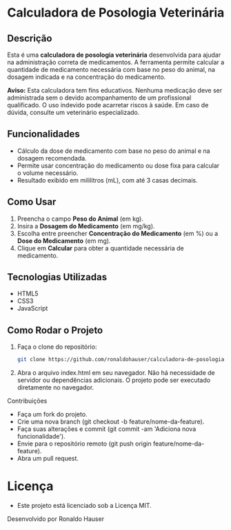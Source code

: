 # Calculadora de Posologia Veterinária

## Descrição

Esta é uma **calculadora de posologia veterinária** desenvolvida para ajudar na administração correta de medicamentos. A ferramenta permite calcular a quantidade de medicamento necessária com base no peso do animal, na dosagem indicada e na concentração do medicamento.

**Aviso:** Esta calculadora tem fins educativos. Nenhuma medicação deve ser administrada sem o devido acompanhamento de um profissional qualificado. O uso indevido pode acarretar riscos à saúde. Em caso de dúvida, consulte um veterinário especializado.

## Funcionalidades

- Cálculo da dose de medicamento com base no peso do animal e na dosagem recomendada.
- Permite usar concentração do medicamento ou dose fixa para calcular o volume necessário.
- Resultado exibido em mililitros (mL), com até 3 casas decimais.

## Como Usar

1. Preencha o campo **Peso do Animal** (em kg).
2. Insira a **Dosagem do Medicamento** (em mg/kg).
3. Escolha entre preencher **Concentração do Medicamento** (em %) ou a **Dose do Medicamento** (em mg).
4. Clique em **Calcular** para obter a quantidade necessária de medicamento.

## Tecnologias Utilizadas

- HTML5
- CSS3
- JavaScript

## Como Rodar o Projeto

1. Faça o clone do repositório:

   ```bash
   git clone https://github.com/ronaldohauser/calculadora-de-posologia.git

2. Abra o arquivo index.html em seu navegador.
Não há necessidade de servidor ou dependências adicionais. O projeto pode ser executado diretamente no navegador.

Contribuições
- Faça um fork do projeto.
- Crie uma nova branch (git checkout -b feature/nome-da-feature).
- Faça suas alterações e commit (git commit -am 'Adiciona nova funcionalidade').
- Envie para o repositório remoto (git push origin feature/nome-da-feature).
- Abra um pull request.

# Licença
- Este projeto está licenciado sob a Licença MIT.

Desenvolvido por Ronaldo Hauser

